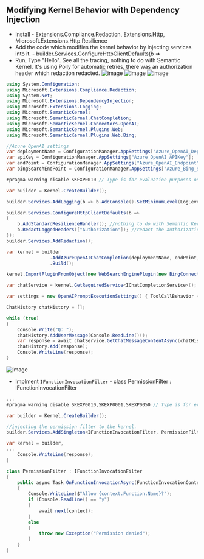 ﻿## Modifying Kernel Behavior with Dependency Injection
* Install -  Extensions.Compliance.Redaction, Extensions.Http, Microsoft.Extensions.Http.Resilience
* Add the code which modifies the kernel behavior by injecting services into it. - builder.Services.ConfigureHttpClientDefaults(b =>
* Run, Type "Hello". See all the tracing, nothing to do with Semantic Kernel. It's using Polly for automatic retries, there was an authorization header which redaction redacted.
![image](https://github.com/user-attachments/assets/72011db5-bc9b-483e-ad38-9b0795bb8074)
![image](https://github.com/user-attachments/assets/61bcb71f-e6aa-4deb-a40e-1492bd1acd26)
![image](https://github.com/user-attachments/assets/34152dd6-3b17-4f60-8649-c9ed1cb77b0d)

```csharp
using System.Configuration;
using Microsoft.Extensions.Compliance.Redaction;
using System.Net;
using Microsoft.Extensions.DependencyInjection;
using Microsoft.Extensions.Logging;
using Microsoft.SemanticKernel;
using Microsoft.SemanticKernel.ChatCompletion;
using Microsoft.SemanticKernel.Connectors.OpenAI;
using Microsoft.SemanticKernel.Plugins.Web;
using Microsoft.SemanticKernel.Plugins.Web.Bing;

//Azure OpenAI settings
var deploymentName = ConfigurationManager.AppSettings["Azure_OpenAI_DeploymentName"];
var apiKey = ConfigurationManager.AppSettings["Azure_OpenAI_APIKey"];
var endPoint = ConfigurationManager.AppSettings["Azure_OpenAI_Endpoint"];
var bingSearchEndPoint = ConfigurationManager.AppSettings["Azure_Bing_Search_APIKey"];

#pragma warning disable SKEXP0010 // Type is for evaluation purposes only and is subject to change or removal in future updates. Suppress this diagnostic to proceed.

var builder = Kernel.CreateBuilder();

builder.Services.AddLogging(b => b.AddConsole().SetMinimumLevel(LogLevel.Trace));

builder.Services.ConfigureHttpClientDefaults(b =>
{
    b.AddStandardResilienceHandler(); //nothing to do with Semantic Kernel, but this will automatically inject into Semantic Kernel, things like automatic retries respecting retry timeouts.
    b.RedactLoggedHeaders(["Authorization"]); //redact the authorization header, so that people can't use my credit card,
});
builder.Services.AddRedaction();

var kernel = builder
                .AddAzureOpenAIChatCompletion(deploymentName, endPoint, apiKey) // add the Azure OpenAI chat completion service.
                .Build();

kernel.ImportPluginFromObject(new WebSearchEnginePlugin(new BingConnector(bingSearchEndPoint))); // add the Bing search plugin to the kernel.

var chatService = kernel.GetRequiredService<IChatCompletionService>();

var settings = new OpenAIPromptExecutionSettings() { ToolCallBehavior = ToolCallBehavior.AutoInvokeKernelFunctions };

ChatHistory chatHistory = [];

while (true)
{
    Console.Write("Q: ");
    chatHistory.AddUserMessage(Console.ReadLine()!);
    var response = await chatService.GetChatMessageContentAsync(chatHistory, settings, kernel);
    chatHistory.Add(response);
    Console.WriteLine(response);
}
```

![image](https://github.com/user-attachments/assets/f22ba3f1-9aab-4676-a88a-2dbe97492643)

* Implment  `IFunctionInvocationFilter` -  class PermissionFilter : IFunctionInvocationFilter

```csharp
...
#pragma warning disable SKEXP0010,SKEXP0001,SKEXP0050 // Type is for evaluation purposes only and is subject to change or removal in future updates. Suppress this diagnostic to proceed.

var builder = Kernel.CreateBuilder();

//injecting the permission filter to the kernel.
builder.Services.AddSingleton<IFunctionInvocationFilter, PermissionFilter>();

var kernel = builder,
...               
    Console.WriteLine(response);
}

class PermissionFilter : IFunctionInvocationFilter
{
    public async Task OnFunctionInvocationAsync(FunctionInvocationContext context, Func<FunctionInvocationContext, Task> next)
    {
        Console.WriteLine($"Allow {context.Function.Name}?");
        if (Console.ReadLine() == "y")
        {
            await next(context);
        }
        else
        {
            throw new Exception("Permission denied");
        }
    }
}
```
